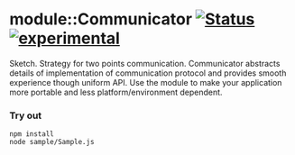 
# module::Communicator [![Status](https://github.com/Wandalen/wCommunicator/workflows/Test/badge.svg)](https://github.com/Wandalen/wCommunicator/actions?query=workflow%3ATest) [![experimental](https://img.shields.io/badge/stability-experimental-orange.svg)](https://github.com/emersion/stability-badges#experimental)

Sketch. Strategy for two points communication. Communicator abstracts details of implementation of communication protocol and provides smooth experience though uniform API. Use the module to make your application more portable and less platform/environment dependent.

### Try out
```
npm install
node sample/Sample.js
```


























































